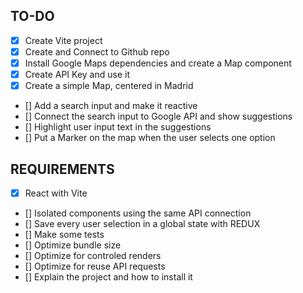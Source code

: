 ## TO-DO

- [x] Create Vite project
- [x] Create and Connect to Github repo
- [x] Install Google Maps dependencies and create a Map component
- [x] Create API Key and use it
- [x] Create a simple Map, centered in Madrid
- [] Add a search input and make it reactive
- [] Connect the search input to Google API and show suggestions
- [] Highlight user input text in the suggestions
- [] Put a Marker on the map when the user selects one option

## REQUIREMENTS

- [x] React with Vite
- [] Isolated components using the same API connection
- [] Save every user selection in a global state with REDUX
- [] Make some tests
- [] Optimize bundle size
- [] Optimize for controled renders
- [] Optimize for reuse API requests
- [] Explain the project and how to install it
